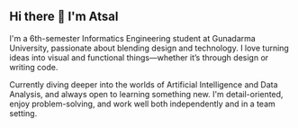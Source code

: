 ## Hi there 👋 I'm Atsal

I'm a 6th-semester Informatics Engineering student at Gunadarma University, passionate about blending design and technology. I love turning ideas into visual and functional things—whether it’s through design or writing code.

Currently diving deeper into the worlds of Artificial Intelligence and Data Analysis, and always open to learning something new. I'm detail-oriented, enjoy problem-solving, and work well both independently and in a team setting.
